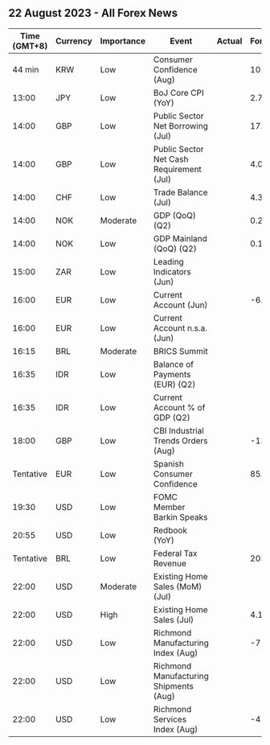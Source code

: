 ## 22 August 2023 - All Forex News

| Time (GMT+8) | Currency | Importance | Event | Actual | Forecast | Previous |
|------|----------|------------|-------|--------|----------|----------|
| 44 min | KRW | Low | Consumer Confidence (Aug) |  | 101.9 | 103.2 |
| 13:00 | JPY | Low | BoJ Core CPI (YoY) |  | 2.7% | 3.0% |
| 14:00 | GBP | Low | Public Sector Net Borrowing (Jul) |  | 17.03B | 17.67B |
| 14:00 | GBP | Low | Public Sector Net Cash Requirement (Jul) |  | 4.023B | 11.976B |
| 14:00 | CHF | Low | Trade Balance (Jul) |  | 4.300B | 4.823B |
| 14:00 | NOK | Moderate | GDP (QoQ) (Q2) |  | 0.2% | 0.2% |
| 14:00 | NOK | Low | GDP Mainland (QoQ) (Q2) |  | 0.1% | 0.2% |
| 15:00 | ZAR | Low | Leading Indicators (Jun) |  |  | 108.40% |
| 16:00 | EUR | Low | Current Account (Jun) |  | -6.9B | 9.1B |
| 16:00 | EUR | Low | Current Account n.s.a. (Jun) |  |  | -11.3B |
| 16:15 | BRL | Moderate | BRICS Summit |  |  |  |
| 16:35 | IDR | Low | Balance of Payments (EUR) (Q2) |  |  | 6.5B |
| 16:35 | IDR | Low | Current Account % of GDP (Q2) |  |  | 0.90% |
| 18:00 | GBP | Low | CBI Industrial Trends Orders (Aug) |  | -13 | -9 |
| Tentative | EUR | Low | Spanish Consumer Confidence |  | 85.7 | 92.4 |
| 19:30 | USD | Low | FOMC Member Barkin Speaks |  |  |  |
| 20:55 | USD | Low | Redbook (YoY) |  |  | 0.7% |
| Tentative | BRL | Low | Federal Tax Revenue |  | 203.56B | 180.48B |
| 22:00 | USD | Moderate | Existing Home Sales (MoM) (Jul) |  |  | -3.3% |
| 22:00 | USD | High | Existing Home Sales (Jul) |  | 4.15M | 4.16M |
| 22:00 | USD | Low | Richmond Manufacturing Index (Aug) |  | -7 | -9 |
| 22:00 | USD | Low | Richmond Manufacturing Shipments (Aug) |  |  | -6 |
| 22:00 | USD | Low | Richmond Services Index (Aug) |  | -4 | -2 |
